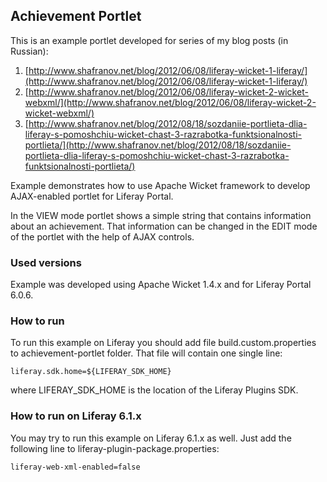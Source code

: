 ## Achievement Portlet

This is an example portlet developed for series of my blog posts (in Russian):

1. [http://www.shafranov.net/blog/2012/06/08/liferay-wicket-1-liferay/](http://www.shafranov.net/blog/2012/06/08/liferay-wicket-1-liferay/)
2. [http://www.shafranov.net/blog/2012/06/08/liferay-wicket-2-wicket-webxml/](http://www.shafranov.net/blog/2012/06/08/liferay-wicket-2-wicket-webxml/)
3. [http://www.shafranov.net/blog/2012/08/18/sozdaniie-portlieta-dlia-liferay-s-pomoshchiu-wicket-chast-3-razrabotka-funktsionalnosti-portlieta/](http://www.shafranov.net/blog/2012/08/18/sozdaniie-portlieta-dlia-liferay-s-pomoshchiu-wicket-chast-3-razrabotka-funktsionalnosti-portlieta/)

Example demonstrates how to use Apache Wicket framework to develop AJAX-enabled portlet for Liferay Portal. 

In the VIEW mode portlet shows a simple string that contains information about an achievement. That information can be changed in the EDIT mode of the portlet with the help of AJAX controls.

### Used versions

Example was developed using Apache Wicket 1.4.x and for Liferay Portal 6.0.6.

### How to run 

To run this example on Liferay you should add file build.custom.properties to achievement-portlet folder. That file will contain one single line:

    liferay.sdk.home=${LIFERAY_SDK_HOME}

where LIFERAY_SDK_HOME is the location of the Liferay Plugins SDK.

### How to run on Liferay 6.1.x

You may try to run this example on Liferay 6.1.x as well. Just add the following line to liferay-plugin-package.properties:

    liferay-web-xml-enabled=false
    